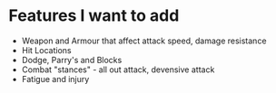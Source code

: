 # Features I want to add
* Weapon and Armour that affect attack speed, damage resistance
* Hit Locations
* Dodge, Parry's and Blocks
* Combat "stances" - all out attack, devensive attack
* Fatigue and injury